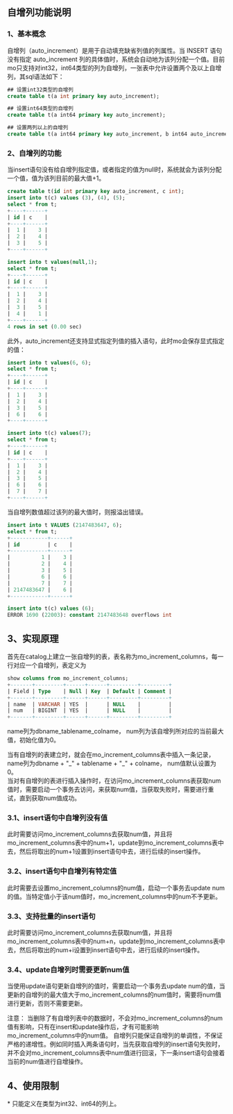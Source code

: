 ## 自增列功能说明

### 1、基本概念
自增列（auto_increment）是用于自动填充缺省列值的列属性。当 INSERT 语句没有指定 auto_increment 列的具体值时，系统会自动地为该列分配一个值。目前mo只支持对int32，int64类型的列为自增列，一张表中允许设置两个及以上自增列，其sql语法如下：
```sql
## 设置int32类型的自增列
create table t(a int primary key auto_increment);

## 设置int64类型的自增列
create table t(a int64 primary key auto_increment);

## 设置两列以上的自增列
create table t(a int64 primary key auto_increment, b int64 auto_increment);
```

### 2、自增列的功能
当insert语句没有给自增列指定值，或者指定的值为null时，系统就会为该列分配一个值，值为该列目前的最大值+1。
```sql
create table t(id int primary key auto_increment, c int);
insert into t(c) values (3), (4), (5);
select * from t;
+----+------+
| id | c    |
+----+------+
|  1 |    3 |
|  2 |    4 |
|  3 |    5 |
+----+------+

insert into t values(null,1);
select * from t;
+----+------+
| id | c    |
+----+------+
|  1 |    3 |
|  2 |    4 |
|  3 |    5 |
|  4 |    1 |
+----+------+
4 rows in set (0.00 sec)
```

此外，auto_increment还支持显式指定列值的插入语句，此时mo会保存显式指定的值：
```sql
insert into t values(6, 6);
select * from t;
+----+------+
| id | c    |
+----+------+
|  1 |    3 |
|  2 |    4 |
|  3 |    5 |
|  6 |    6 |
+----+------+

insert into t(c) values(7);
select * from t;
+----+------+
| id | c    |
+----+------+
|  1 |    3 |
|  2 |    4 |
|  3 |    5 |
|  6 |    6 |
|  7 |    7 |
+----+------+
```

当自增列数值超过该列的最大值时，则报溢出错误。
```sql
insert into t VALUES (2147483647, 6);
select * from t;
+------------+------+
| id         | c    |
+------------+------+
|          1 |    3 |
|          2 |    4 |
|          3 |    5 |
|          6 |    6 |
|          7 |    7 |
| 2147483647 |    6 |
+------------+------+

insert into t(c) values (6);
ERROR 1690 (22003): constant 2147483648 overflows int
```

## 3、实现原理
  首先在catalog上建立一张自增列的表，表名称为mo_increment_columns，每一行对应一个自增列，表定义为
```sql
show columns from mo_increment_columns;
+-------+---------+------+------+---------+---------+
| Field | Type    | Null | Key  | Default | Comment |
+-------+---------+------+------+---------+---------+
| name  | VARCHAR | YES  |      | NULL    |         |
| num   | BIGINT  | YES  |      | NULL    |         |
+-------+---------+------+------+---------+---------+
```
name列为dbname_tablename_colname， num列为该自增列所对应的当前最大值，初始化值为0。

当有自增列的表建立时，就会在mo_increment_columns表中插入一条记录，name列为dbname + "\_" + tablename + "\_" + colname， num值默认设置为0。  
当对有自增列的表进行插入操作时，在访问mo_increment_columns表获取num值时，需要启动一个事务去访问，来获取num值，当获取失败时，需要进行重试，直到获取num值成功。
### 3.1、insert语句中自增列没有值
 此时需要访问mo_increment_columns去获取num值，并且将mo_increment_columns表中的num+1，update到mo_increment_columns表中去，然后将取出的num+1设置到insert语句中去，进行后续的insert操作。
### 3.2、insert语句中自增列有特定值
  此时需要去设置mo_increment_columns的num值，启动一个事务去update num的值。当特定值小于该num值时，mo_increment_columns中的num不予更新。
### 3.3、支持批量的insert语句
   此时需要访问mo_increment_columns去获取num值，并且将mo_increment_columns表中的num+n，update到mo_increment_columns表中去，然后将取出的num+i设置到insert语句中去，进行后续的insert操作。
### 3.4、update自增列时需要更新num值
  当使用update语句更新自增列的值时，需要启动一个事务去update num的值，当更新的自增列的最大值大于mo_increment_columns的num值时，需要将num值进行更新，否则不需要更新。

注意：
当删除了有自增列表中的数据时，不会对mo_increment_columns的num值有影响，只有在insert和update操作后，才有可能影响mo_increment_columns中的num值。
自增列只能保证自增列的单调性，不保证严格的递增性。例如同时插入两条语句时，当先获取自增列的insert语句失败时，并不会对mo_increment_columns表中num值进行回滚，下一条insert语句会接着当前的num值进行自增操作。

## 4、使用限制
\* 只能定义在类型为int32、int64的列上。  
